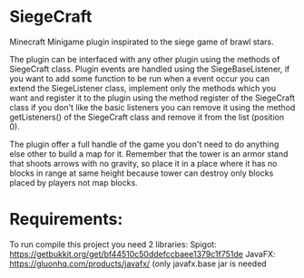 # SiegeCraft
Minecraft Minigame plugin inspirated to the siege game of brawl stars.

The plugin can be interfaced with any other plugin using the methods of SiegeCraft class.
Plugin events are handled using the SiegeBaseListener, if you want to add some function to be run when a event occur you can extend the SiegeListener class, implement only the methods which you want and register it to the plugin using the method register of the SiegeCraft class
if you don't like the basic listeners you can remove it using the method getListeners() of the SiegeCraft class and remove it from the list (position 0).

The plugin offer a full handle of the game you don't need to do anything else other to build a map for it. Remember that the tower is an armor stand that shoots arrows with no gravity, so place it in a place where it has no blocks in range at same height because tower can destroy only blocks placed by players not map blocks.


# Requirements:
To run compile this project you need 2 libraries:
Spigot: https://getbukkit.org/get/bf44510c50ddefccbaee1379c1f751de
JavaFX: https://gluonhq.com/products/javafx/ (only javafx.base jar is needed 
